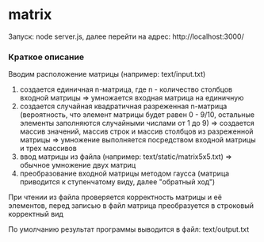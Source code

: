 # matrix

Запуск: node server.js, далее перейти на адрес: http://localhost:3000/

### Краткое описание

Вводим расположение матрицы (например: text/input.txt)

1) создается единичная n-матрица, где n - количество столбцов входной матрицы => умножается входная матрица на единичную
2) создается случайная квадратичная разреженная n-матрица (вероятность, что элемент матрицы будет равен 0 - 9/10, остальные элементы заполняются случайными числами от 1 до 9) => создается массив значений, массив строк и массив столбцов из разреженной матрицы => умножение выполняется посредством входной матрицы и трех массивов
3) ввод матрицы из файла (например: text/static/matrix5x5.txt) => обычное умножение двух матриц
4) преобразование входной матрицы методом гаусса (матрица приводится к ступенчатому виду, далее "обратный ход")

При чтении из файла проверяется корректность матрицы и её элементов, перед записью в файл матрица преобразуется в строковый корректный вид

По умолчанию результат программы выводится в файл: text/output.txt

